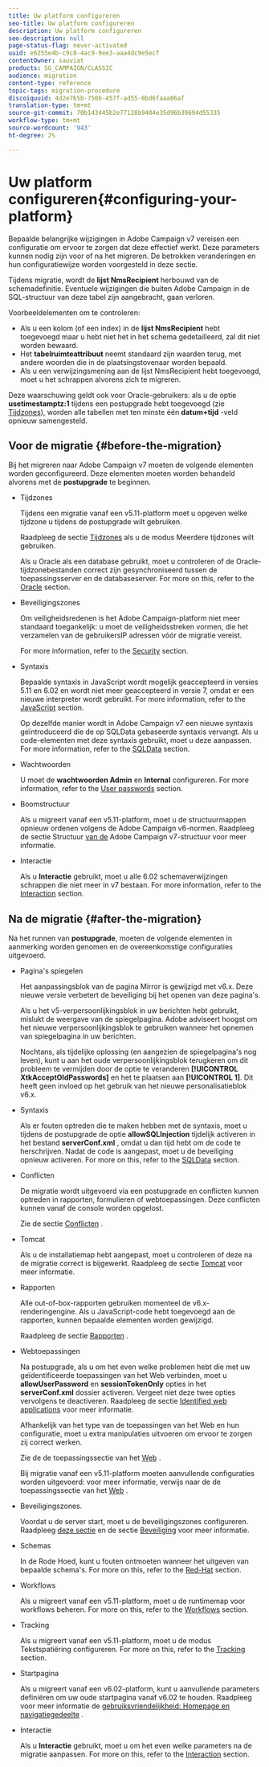 ```yaml
---
title: Uw platform configureren
seo-title: Uw platform configureren
description: Uw platform configureren
seo-description: null
page-status-flag: never-activated
uuid: e6255e4b-c9c8-4ac9-9ee3-aaa4dc9e5ecf
contentOwner: sauviat
products: SG_CAMPAIGN/CLASSIC
audience: migration
content-type: reference
topic-tags: migration-procedure
discoiquuid: 4d2e765b-750b-457f-ad55-8bd6faaa86af
translation-type: tm+mt
source-git-commit: 70b143445b2e77128b9404e35d96b39694d55335
workflow-type: tm+mt
source-wordcount: '943'
ht-degree: 2%

---
```



# Uw platform configureren{#configuring-your-platform}

Bepaalde belangrijke wijzigingen in Adobe Campaign v7 vereisen een configuratie om ervoor te zorgen dat deze effectief werkt. Deze parameters kunnen nodig zijn voor of na het migreren. De betrokken veranderingen en hun configuratiewijze worden voorgesteld in deze sectie.

Tijdens migratie, wordt de **lijst NmsRecipient** herbouwd van de schemadefinitie. Eventuele wijzigingen die buiten Adobe Campaign in de SQL-structuur van deze tabel zijn aangebracht, gaan verloren.

Voorbeeldelementen om te controleren:

* Als u een kolom (of een index) in de **lijst NmsRecipient** hebt toegevoegd maar u hebt niet het in het schema gedetailleerd, zal dit niet worden bewaard.
* Het **tabelruimteattribuut** neemt standaard zijn waarden terug, met andere woorden die in de plaatsingstovenaar worden bepaald.
* Als u een verwijzingsmening aan de lijst NmsRecipient hebt toegevoegd, moet u het schrappen alvorens zich te migreren.

Deze waarschuwing geldt ook voor Oracle-gebruikers: als u de optie **usetimestamptz:1** tijdens een postupgrade hebt toegevoegd (zie [Tijdzones](../../migration/using/general-configurations.md#time-zones)), worden alle tabellen met ten minste één **datum+tijd** -veld opnieuw samengesteld.

## Voor de migratie {#before-the-migration}

Bij het migreren naar Adobe Campaign v7 moeten de volgende elementen worden geconfigureerd. Deze elementen moeten worden behandeld alvorens met de **postupgrade** te beginnen.

* Tijdzones

   Tijdens een migratie vanaf een v5.11-platform moet u opgeven welke tijdzone u tijdens de postupgrade wilt gebruiken.

   Raadpleeg de sectie [Tijdzones](../../migration/using/general-configurations.md#time-zones) als u de modus Meerdere tijdzones wilt gebruiken.

   Als u Oracle als een database gebruikt, moet u controleren of de Oracle-tijdzonebestanden correct zijn gesynchroniseerd tussen de toepassingsserver en de databaseserver. For more on this, refer to the [Oracle](../../migration/using/general-configurations.md#oracle) section.

* Beveiligingszones

   Om veiligheidsredenen is het Adobe Campaign-platform niet meer standaard toegankelijk: u moet de veiligheidsstreken vormen, die het verzamelen van de gebruikersIP adressen vóór de migratie vereist.

   For more information, refer to the [Security](../../migration/using/general-configurations.md#security) section.

* Syntaxis

   Bepaalde syntaxis in JavaScript wordt mogelijk geaccepteerd in versies 5.11 en 6.02 en wordt niet meer geaccepteerd in versie 7, omdat er een nieuwe interpreter wordt gebruikt. For more information, refer to the [JavaScript](../../migration/using/general-configurations.md#javascript) section.

   Op dezelfde manier wordt in Adobe Campaign v7 een nieuwe syntaxis geïntroduceerd die de op SQLData gebaseerde syntaxis vervangt. Als u code-elementen met deze syntaxis gebruikt, moet u deze aanpassen. For more information, refer to the [SQLData](../../migration/using/general-configurations.md#sqldata) section.

* Wachtwoorden

   U moet de **wachtwoorden Admin** en **Internal** configureren. For more information, refer to the [User passwords](../../migration/using/before-starting-migration.md#user-passwords) section.

* Boomstructuur

   Als u migreert vanaf een v5.11-platform, moet u de structuurmappen opnieuw ordenen volgens de Adobe Campaign v6-normen. Raadpleeg de sectie Structuur [van de](../../migration/using/specific-configurations-in-v5-11.md#campaign-vseven-tree-structure) Adobe Campaign v7-structuur voor meer informatie.

* Interactie

   Als u **Interactie** gebruikt, moet u alle 6.02 schemaverwijzingen schrappen die niet meer in v7 bestaan. For more information, refer to the [Interaction](../../migration/using/general-configurations.md#interaction) section.

## Na de migratie {#after-the-migration}

Na het runnen van **postupgrade**, moeten de volgende elementen in aanmerking worden genomen en de overeenkomstige configuraties uitgevoerd.

* Pagina&#39;s spiegelen

   Het aanpassingsblok van de pagina Mirror is gewijzigd met v6.x. Deze nieuwe versie verbetert de beveiliging bij het openen van deze pagina&#39;s.

   Als u het v5-verpersoonlijkingsblok in uw berichten hebt gebruikt, mislukt de weergave van de spiegelpagina. Adobe adviseert hoogst om het nieuwe verpersoonlijkingsblok te gebruiken wanneer het opnemen van spiegelpagina in uw berichten.

   Nochtans, als tijdelijke oplossing (en aangezien de spiegelpagina&#39;s nog leven), kunt u aan het oude verpersoonlijkingsblok terugkeren om dit probleem te vermijden door de optie te veranderen **[!UICONTROL XtkAcceptOldPasswords]** en het te plaatsen aan **[!UICONTROL 1]**. Dit heeft geen invloed op het gebruik van het nieuwe personalisatieblok v6.x.

* Syntaxis

   Als er fouten optreden die te maken hebben met de syntaxis, moet u tijdens de postupgrade de optie **allowSQLInjection** tijdelijk activeren in het bestand **serverConf.xml** , omdat u dan tijd hebt om de code te herschrijven. Nadat de code is aangepast, moet u de beveiliging opnieuw activeren. For more on this, refer to the [SQLData](../../migration/using/general-configurations.md#sqldata) section.

* Conflicten

   De migratie wordt uitgevoerd via een postupgrade en conflicten kunnen optreden in rapporten, formulieren of webtoepassingen. Deze conflicten kunnen vanaf de console worden opgelost.

   Zie de sectie [Conflicten](../../migration/using/general-configurations.md#conflicts) .

* Tomcat

   Als u de installatiemap hebt aangepast, moet u controleren of deze na de migratie correct is bijgewerkt. Raadpleeg de sectie [Tomcat](../../migration/using/general-configurations.md#tomcat) voor meer informatie.

* Rapporten

   Alle out-of-box-rapporten gebruiken momenteel de v6.x-renderingengine. Als u JavaScript-code hebt toegevoegd aan de rapporten, kunnen bepaalde elementen worden gewijzigd.

   Raadpleeg de sectie [Rapporten](../../migration/using/general-configurations.md#reports) .

* Webtoepassingen

   Na postupgrade, als u om het even welke problemen hebt die met uw geïdentificeerde toepassingen van het Web verbinden, moet u **allowUserPassword** en **sessionTokenOnly** opties in het **serverConf.xml** dossier activeren. Vergeet niet deze twee opties vervolgens te deactiveren. Raadpleeg de sectie [Identified web applications](../../migration/using/general-configurations.md#identified-web-applications) voor meer informatie.

   Afhankelijk van het type van de toepassingen van het Web en hun configuratie, moet u extra manipulaties uitvoeren om ervoor te zorgen zij correct werken.

   Zie de de toepassingssectie van het [Web](../../migration/using/general-configurations.md#web-applications) .

   Bij migratie vanaf een v5.11-platform moeten aanvullende configuraties worden uitgevoerd: voor meer informatie, verwijs naar de de toepassingssectie van het [Web](../../migration/using/specific-configurations-in-v5-11.md#web-applications) .

* Beveiligingszones.

   Voordat u de server start, moet u de beveiligingszones configureren. Raadpleeg [deze sectie](../../installation/using/configuring-campaign-server.md#defining-security-zones) en de sectie [Beveiliging](../../migration/using/general-configurations.md#security) voor meer informatie.

* Schemas

   In de Rode Hoed, kunt u fouten ontmoeten wanneer het uitgeven van bepaalde schema&#39;s. For more on this, refer to the [Red-Hat](../../migration/using/general-configurations.md#red-hat) section.

* Workflows

   Als u migreert vanaf een v5.11-platform, moet u de runtimemap voor workflows beheren. For more on this, refer to the [Workflows](../../migration/using/specific-configurations-in-v5-11.md#workflows) section.

* Tracking

   Als u migreert vanaf een v5.11-platform, moet u de modus Tekstspatiëring configureren. For more on this, refer to the [Tracking](../../migration/using/specific-configurations-in-v5-11.md#tracking) section.

* Startpagina

   Als u migreert vanaf een v6.02-platform, kunt u aanvullende parameters definiëren om uw oude startpagina vanaf v6.02 te houden. Raadpleeg voor meer informatie de [gebruiksvriendelijkheid: Homepage en navigatiegedeelte](../../migration/using/specific-configurations-in-v6-02.md#user-friendliness--home-page-and-navigation) .

* Interactie

   Als u **Interactie** gebruikt, moet u om het even welke parameters na de migratie aanpassen. For more on this, refer to the [Interaction](../../migration/using/general-configurations.md#interaction) section.

